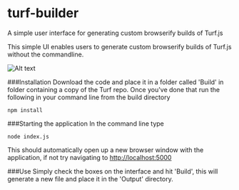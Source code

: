 # turf-builder
A simple user interface for generating custom browserify builds of Turf.js

This simple UI enables users to generate custom browserify builds of Turf.js without the commandline.

![Alt text](https://www.dropbox.com/s/1o9weirh3ncdla9/TurfBuilder.jpg?dl=1 "Turf-Builder")


###Installation
Download the code and place it in a folder called 'Build' in folder containing a copy of the Turf repo. Once you've done that run the following in your command line from the build directory 
````
npm install
````

###Starting the application
In the command line type 
````
node index.js
````
This should automatically open up a new browser window with the application, if not try navigating to [http://localhost:5000](http://localhost:5000)

###Use
Simply check the boxes on the interface and hit 'Build', this will generate a new file and place it in the 'Output' directory.
